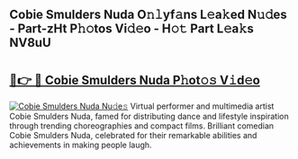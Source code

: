 ## Cobie Smulders Nuda O𝚗𝚕yf𝚊ns L𝚎a𝚔ed N𝚞𝚍es - Part-zHt P𝚑𝚘tos Vi𝚍𝚎o - H𝚘𝚝 Part L𝚎a𝚔s NV8uU

# <h2><a href="http://kf5oldp.oniu.top/?m=Cobie+Smulders+Nuda">🔗👉 🔴 Cobie Smulders Nuda P𝚑ot𝚘𝚜 V𝚒d𝚎o</a></h2>

[![Cobie Smulders Nuda Nu𝚍e𝚜](https://i.imgur.com/0qMVB7G.gif)](http://kf5oldp.oniu.top/?m=Cobie+Smulders+Nuda)
Virtual performer and multimedia artist Cobie Smulders Nuda, famed for distributing dance and lifestyle inspiration through trending choreographies and compact films. Brilliant comedian Cobie Smulders Nuda, celebrated for their remarkable abilities and achievements in making people laugh.  
